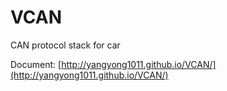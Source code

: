 # VCAN
CAN protocol stack for car

Document: [http://yangyong1011.github.io/VCAN/](http://yangyong1011.github.io/VCAN/)
